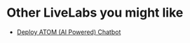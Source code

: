 # Other LiveLabs you might like

- [Deploy ATOM (AI Powered) Chatbot](https://go.oracle.com/LP=142427?Campaignid=549559)
